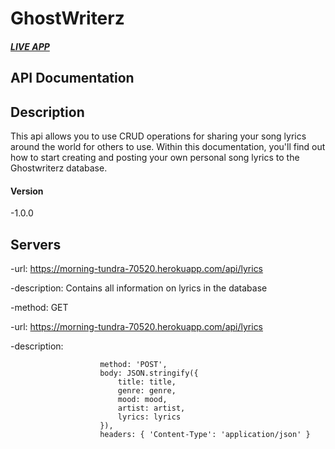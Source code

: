 # GhostWriterz

#### *[LIVE APP](https://ghostwriterz-app-d4kure3ts.vercel.app/)*

## API Documentation

## Description

This api allows you to use CRUD operations for sharing your song lyrics around the world for others to use. Within this documentation, you'll find out how to start creating and posting your own personal song lyrics to the Ghostwriterz database.

#### Version

-1.0.0

## Servers

-url: https://morning-tundra-70520.herokuapp.com/api/lyrics

-description: Contains all information on lyrics in the database

-method: GET

-url: https://morning-tundra-70520.herokuapp.com/api/lyrics

-description: 

```                
                    method: 'POST',
                    body: JSON.stringify({
                        title: title,
                        genre: genre,
                        mood: mood,
                        artist: artist,
                        lyrics: lyrics
                    }),
                    headers: { 'Content-Type': 'application/json' }
```      
               
